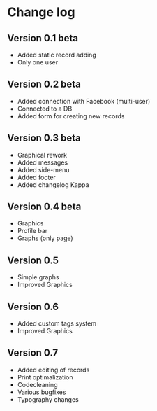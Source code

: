 Change log
==========

Version 0.1 beta
----------------
* Added static record adding
* Only one user

Version 0.2 beta
----------------
* Added connection with Facebook (multi-user)
* Connected to a DB
* Added form for creating new records

Version 0.3 beta
----------------
* Graphical rework
* Added messages
* Added side-menu
* Added footer
* Added changelog Kappa

Version 0.4 beta
----------------
* Graphics
* Profile bar
* Graphs (only page)

Version 0.5
----------------
* Simple graphs
* Improved Graphics

Version 0.6
----------------
* Added custom tags system
* Improved Graphics

Version 0.7
----------------
* Added editing of records
* Print optimalization
* Codecleaning
* Various bugfixes
* Typography changes